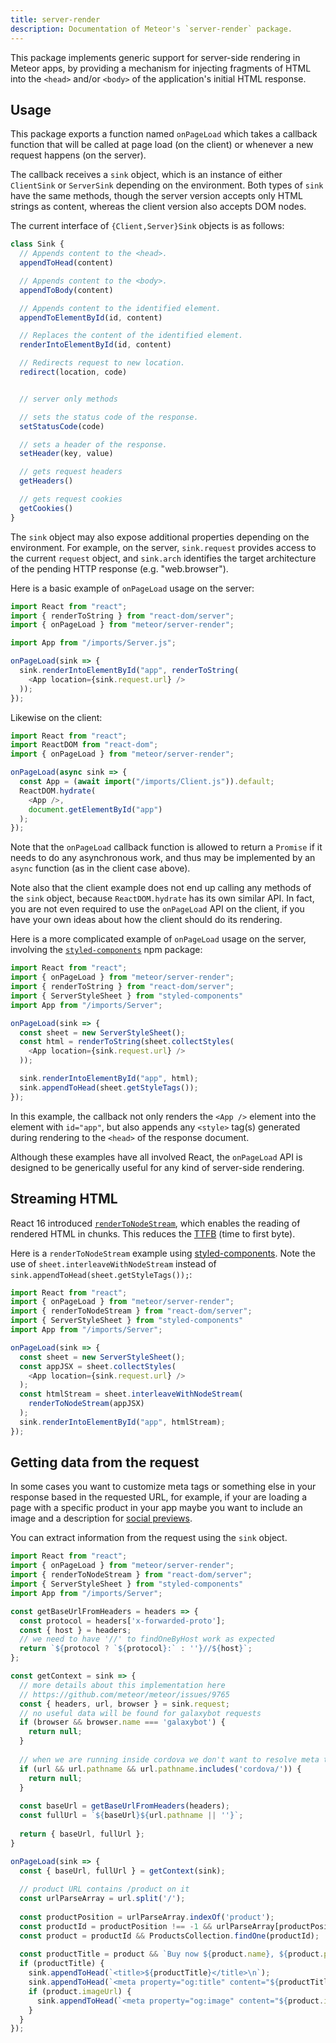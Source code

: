 ```yaml
---
title: server-render
description: Documentation of Meteor's `server-render` package.
---
```


This package implements generic support for server-side rendering in
Meteor apps, by providing a mechanism for injecting fragments of HTML into
the `<head>` and/or `<body>` of the application's initial HTML response.

## Usage

This package exports a function named `onPageLoad` which takes a callback
function that will be called at page load (on the client) or whenever a
new request happens (on the server).

The callback receives a `sink` object, which is an instance of either
`ClientSink` or `ServerSink` depending on the environment. Both types of
`sink` have the same methods, though the server version accepts only HTML
strings as content, whereas the client version also accepts DOM nodes.

The current interface of `{Client,Server}Sink` objects is as follows:

```js
class Sink {
  // Appends content to the <head>.
  appendToHead(content)

  // Appends content to the <body>.
  appendToBody(content)

  // Appends content to the identified element.
  appendToElementById(id, content)

  // Replaces the content of the identified element.
  renderIntoElementById(id, content)

  // Redirects request to new location.
  redirect(location, code)


  // server only methods

  // sets the status code of the response.
  setStatusCode(code)

  // sets a header of the response.
  setHeader(key, value)

  // gets request headers
  getHeaders()

  // gets request cookies
  getCookies()
}
```

The `sink` object may also expose additional properties depending on the
environment. For example, on the server, `sink.request` provides access to
the current `request` object, and `sink.arch` identifies the target
architecture of the pending HTTP response (e.g. "web.browser").

Here is a basic example of `onPageLoad` usage on the server:

```js
import React from "react";
import { renderToString } from "react-dom/server";
import { onPageLoad } from "meteor/server-render";

import App from "/imports/Server.js";

onPageLoad(sink => {
  sink.renderIntoElementById("app", renderToString(
    <App location={sink.request.url} />
  ));
});
```

Likewise on the client:

```js
import React from "react";
import ReactDOM from "react-dom";
import { onPageLoad } from "meteor/server-render";

onPageLoad(async sink => {
  const App = (await import("/imports/Client.js")).default;
  ReactDOM.hydrate(
    <App />,
    document.getElementById("app")
  );
});
```

Note that the `onPageLoad` callback function is allowed to return a
`Promise` if it needs to do any asynchronous work, and thus may be
implemented by an `async` function (as in the client case above).

Note also that the client example does not end up calling any methods of
the `sink` object, because `ReactDOM.hydrate` has its own similar API. In
fact, you are not even required to use the `onPageLoad` API on the client,
if you have your own ideas about how the client should do its rendering.

Here is a more complicated example of `onPageLoad` usage on the server,
involving the [`styled-components`](https://www.styled-components.com/docs/advanced#server-side-rendering) npm package:

```js
import React from "react";
import { onPageLoad } from "meteor/server-render";
import { renderToString } from "react-dom/server";
import { ServerStyleSheet } from "styled-components"
import App from "/imports/Server";

onPageLoad(sink => {
  const sheet = new ServerStyleSheet();
  const html = renderToString(sheet.collectStyles(
    <App location={sink.request.url} />
  ));

  sink.renderIntoElementById("app", html);
  sink.appendToHead(sheet.getStyleTags());
});
```

In this example, the callback not only renders the `<App />` element into
the element with `id="app"`, but also appends any `<style>` tag(s)
generated during rendering to the `<head>` of the response document.

Although these examples have all involved React, the `onPageLoad` API is
designed to be generically useful for any kind of server-side rendering.

## Streaming HTML

React 16 introduced [`renderToNodeStream`](https://reactjs.org/docs/react-dom-server.html#rendertonodestream), which enables the reading of rendered HTML in chunks. This reduces the [TTFB](https://en.wikipedia.org/wiki/Time_to_first_byte) (time to first byte).

Here is a `renderToNodeStream` example using [styled-components](https://www.styled-components.com). Note the use of `sheet.interleaveWithNodeStream` instead of `sink.appendToHead(sheet.getStyleTags());`:

```js
import React from "react";
import { onPageLoad } from "meteor/server-render";
import { renderToNodeStream } from "react-dom/server";
import { ServerStyleSheet } from "styled-components"
import App from "/imports/Server";

onPageLoad(sink => {
  const sheet = new ServerStyleSheet();
  const appJSX = sheet.collectStyles(
    <App location={sink.request.url} />
  );
  const htmlStream = sheet.interleaveWithNodeStream(
    renderToNodeStream(appJSX)
  );
  sink.renderIntoElementById("app", htmlStream);
});
```

## Getting data from the request

In some cases you want to customize meta tags or something else in your response based in the requested URL, for example, if your are loading a page with a specific product in your app maybe you want to include an image and a description for [social previews](https://www.contentkingapp.com/academy/open-graph/).

You can extract information from the request using the `sink` object.

```js
import React from "react";
import { onPageLoad } from "meteor/server-render";
import { renderToNodeStream } from "react-dom/server";
import { ServerStyleSheet } from "styled-components"
import App from "/imports/Server";

const getBaseUrlFromHeaders = headers => {
  const protocol = headers['x-forwarded-proto'];
  const { host } = headers;
  // we need to have '//' to findOneByHost work as expected
  return `${protocol ? `${protocol}:` : ''}//${host}`;
};

const getContext = sink => {
  // more details about this implementation here
  // https://github.com/meteor/meteor/issues/9765
  const { headers, url, browser } = sink.request;
  // no useful data will be found for galaxybot requests
  if (browser && browser.name === 'galaxybot') {
    return null;
  }
  
  // when we are running inside cordova we don't want to resolve meta tags
  if (url && url.pathname && url.pathname.includes('cordova/')) {
    return null;
  }
  
  const baseUrl = getBaseUrlFromHeaders(headers);
  const fullUrl = `${baseUrl}${url.pathname || ''}`;
  
  return { baseUrl, fullUrl };
}

onPageLoad(sink => {
  const { baseUrl, fullUrl } = getContext(sink);
  
  // product URL contains /product on it
  const urlParseArray = url.split('/');
  
  const productPosition = urlParseArray.indexOf('product');
  const productId = productPosition !== -1 && urlParseArray[productPosition + 1].replace('?', '');
  const product = productId && ProductsCollection.findOne(productId);
  
  const productTitle = product && `Buy now ${product.name}, ${product.price}`;
  if (productTitle) {
    sink.appendToHead(`<title>${productTitle}</title>\n`);
    sink.appendToHead(`<meta property="og:title" content="${productTitle}">\n`);
    if (product.imageUrl) {
      sink.appendToHead(`<meta property="og:image" content="${product.imageUrl}">\n`);
    }
  }
});
```

